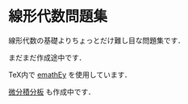 # 線形代数問題集

線形代数の基礎よりちょっとだけ難し目な問題集です．

まだまだ作成途中です．

TeX内で [emathEy](http://emath.s40.xrea.com/) を使用しています．


[微分積分板](https://github.com/kazutsumi/calculus) も作成中です．